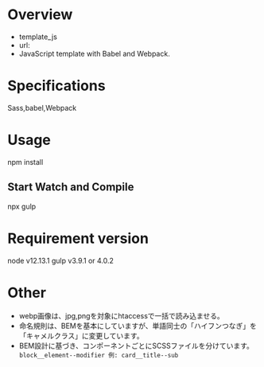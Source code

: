 # Overview
* template_js
* url:
* JavaScript template with Babel and Webpack.

# Specifications
Sass,babel,Webpack

# Usage
npm install

## Start Watch and Compile
npx gulp

# Requirement version
node v12.13.1
gulp v3.9.1 or 4.0.2

# Other
* webp画像は、jpg,pngを対象にhtaccessで一括で読み込ませる。
* 命名規則は、BEMを基本にしていますが、単語同士の「ハイフンつなぎ」を「キャメルクラス」に変更しています。
* BEM設計に基づき、コンポーネントごとにSCSSファイルを分けています。
`block__element--modifier 例: card__title--sub`
